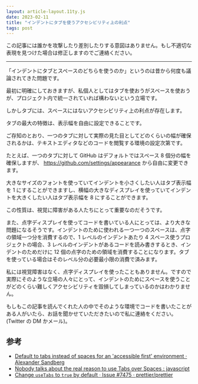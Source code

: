 ```yaml
---
layout: article-layout.11ty.js
date: 2023-02-11
title: "インデントにタブを使うアクセシビリティ上の利点"
tags: post
---
```


この記事には誰かを攻撃したり差別したりする意図はありません。もし不適切な表現を見つけた場合は修正しますのでご連絡ください。

---

「インデントにタブとスペースのどちらを使うのか」というのは昔から何度も議論されてきた問題です。

最初に明確にしておきますが、私個人としてはタブを使おうがスペースを使おうが、プロジェクト内で統一されていれば構わないという立場です。

しかしタブには、スペースにはないアクセシビリティ上の利点が存在します。

タブの最大の特徴は、表示幅を自由に設定できることです。

ご存知のとおり、一つのタブに対して実際の見た目としてどのくらいの幅が確保されるかは、テキストエディタなどのコードを閲覧する環境の設定次第です。

たとえば、一つのタブに対して GitHub はデフォルトではスペース 8 個分の幅を確保しますが、 https://github.com/settings/appearance から自由に変更できます。

大きなサイズのフォントを使っていてインデントを小さくしたい人はタブ表示幅を 1 にすることができますし、横幅の大きなディスプレイを使っていてインデントを大きくしたい人はタブ表示幅を 8 にすることができます。

この性質は、視覚に障害がある人たちにとって重要なのだそうです。

また、点字ディスプレイを使ってコードを書いている人にとっては、より大きな問題になるそうです。インデントのために使われる一つ一つのスペースは、点字の領域一つ分を消費するので、1 レベルのインデントあたり 4 スペース使うプロジェクトの場合、3 レベルのインデントがあるコードを読み書きするとき、インデントのためだけに 12 個の点字のための領域を消費することになります。タブを使っている場合はそのレベル分の必要最小限の消費で済みます。

私には視覚障害はなく、点字ディスプレイを使ったこともありません。ですので実際にそのような立場の人々にとって、インデントのためにスペースを使うことがどのくらい難しくアクセシビリティを毀損してしまっているのかはわかりません。

もしもこの記事を読んでくれた人の中でそのような環境でコードを書いたことがある人がいたら、お話を聞かせていただきたいので私に連絡をください。(Twitter の DM かメール)。

## 参考

- [Default to tabs instead of spaces for an 'accessible first' environment · Alexander Sandberg](https://alexandersandberg.com/articles/default-to-tabs-instead-of-spaces-for-an-accessible-first-environment/)
- [Nobody talks about the real reason to use Tabs over Spaces : javascript](https://www.reddit.com/r/javascript/comments/c8drjo/nobody_talks_about_the_real_reason_to_use_tabs/)
- [Change `useTabs` to `true` by default · Issue #7475 · prettier/prettier](https://github.com/prettier/prettier/issues/7475#issuecomment-668544890)
